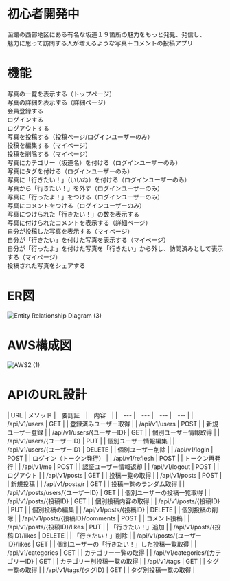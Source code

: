 # 初心者開発中
函館の西部地区にある有名な坂道１９箇所の魅力をもっと発見、発信し、  
魅力に思って訪問する人が増えるような写真＋コメントの投稿アプリ  

# 機能
写真の一覧を表示する（トップページ）  
写真の詳細を表示する（詳細ページ）  
会員登録する  
ログインする  
ログアウトする  
写真を投稿する（投稿ページ/ログインユーザーのみ）  
投稿を編集する（マイページ）  
投稿を削除する（マイページ）  
写真にカテゴリー（坂道名）を付ける（ログインユーザーのみ）  
写真にタグを付ける（ログインユーザーのみ）  
写真に「行きたい！」（いいね）を付ける（ログインユーザーのみ）  
写真から「行きたい！」を外す（ログインユーザーのみ）  
写真に「行ったよ！」をつける（ログインユーザーのみ）  
写真にコメントをつける（ログインユーザーのみ）  
写真につけられた「行きたい！」の数を表示する  
写真に付けられたコメントを表示する（詳細ページ）  
自分が投稿した写真を表示する（マイページ）  
自分が「行きたい」を付けた写真を表示する（マイページ）  
自分が「行ったよ」を付けた写真を「行きたい」から外し、訪問済みとして表示する（マイページ）  
投稿された写真をシェアする  

# ER図
![Entity Relationship Diagram (3)](https://user-images.githubusercontent.com/80322369/120608975-b79e4300-c48c-11eb-89ae-5671c9ba1a12.png)

# AWS構成図
![AWS2 (1)](https://user-images.githubusercontent.com/80322369/120755880-8172c900-c549-11eb-8159-7035af1b2295.png)

# APIのURL設計
  
| URL | メソッド |　要認証　|　内容　|
|　--- |　--- |　--- |　--- |
| /api/v1/users | GET |  | 登録済みユーザー取得 |
| /api/v1/users | POST |  | 新規ユーザー登録 |
| /api/v1/users/{ユーザーID} | GET |  | 個別ユーザー情報取得 |
| /api/v1/users/{ユーザーID} | PUT |  | 個別ユーザー情報編集 |
| /api/v1/users/{ユーザーID} | DELETE |  | 個別ユーザー削除 |
| /api/v1/login | POST |  | ログイン（トークン発行） |
| /api/v1/reflesh | POST |  | トークン再発行 |
| /api/v1/me | POST |  | 認証ユーザー情報返却 |
| /api/v1/logout | POST |  | ログアウト |
| /api/v1/posts | GET |  | 投稿一覧の取得 |
| /api/v1/posts | POST |  | 新規投稿 |
| /api/v1/posts/r | GET |  | 投稿一覧のランダム取得 |
| /api/v1/posts/users/{ユーザーID} | GET |  | 個別ユーザーの投稿一覧取得 |
| /api/v1/posts/{投稿ID} | GET |  | 個別投稿内容の取得 |
| /api/v1/posts/{投稿ID} | PUT |  | 個別投稿の編集 |
| /api/v1/posts/{投稿ID} | DELETE |  | 個別投稿の削除 |
| /api/v1/posts/{投稿ID}/comments | POST |  | コメント投稿 |
| /api/v1/posts/{投稿ID}/likes | PUT |  | 「行きたい！」追加 |
| /api/v1/posts/{投稿ID}/likes | DELETE |  | 「行きたい！」削除 |
| /api/v1/posts/{ユーザーID}/likes | GET |  | 個別ユーザーの「行きたい！」した投稿一覧取得 |
| /api/v1/categories | GET |  | カテゴリー一覧の取得 |
| /api/v1/categories/{カテゴリーID} | GET |  | カテゴリー別投稿一覧の取得 |
| /api/v1/tags | GET |  | タグ一覧の取得 |
| /api/v1/tags/{タグID} | GET |  | タグ別投稿一覧の取得 |